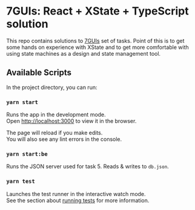 # 7GUIs: React + XState + TypeScript solution

This repo contains solutions to [7GUIs](https://eugenkiss.github.io/7guis/) set of tasks. Point of this is to get some hands on experience with XState and to get more comfortable with using state machines as a design and state management tool.

## Available Scripts

In the project directory, you can run:

### `yarn start`

Runs the app in the development mode.<br />
Open [http://localhost:3000](http://localhost:3000) to view it in the browser.

The page will reload if you make edits.<br />
You will also see any lint errors in the console.

### `yarn start:be`

Runs the JSON server used for task 5. Reads & writes to `db.json`.

### `yarn test`

Launches the test runner in the interactive watch mode.<br />
See the section about [running tests](https://facebook.github.io/create-react-app/docs/running-tests) for more information.
